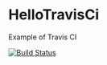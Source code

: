 # HelloTravisCi
Example of Travis CI

[![Build Status](https://travis-ci.org/Aivaro/HelloTravisCi.svg?branch=master)](https://travis-ci.org/Aivaro/HelloTravisCi)
